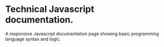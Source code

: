 # Technical Javascript documentation.
A responsive Javascript documentation page showing basic programming language syntax and logic.


